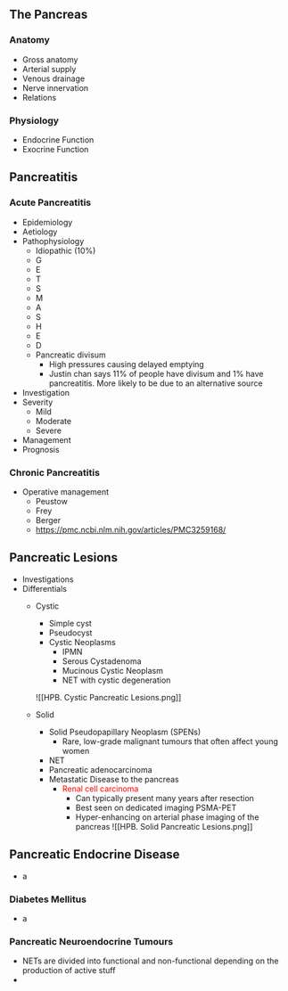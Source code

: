 ## The Pancreas
### Anatomy
 - Gross anatomy
 - Arterial supply
 - Venous drainage
 - Nerve innervation
 - Relations
### Physiology
 - Endocrine Function
 - Exocrine Function

## Pancreatitis
### Acute Pancreatitis
- Epidemiology
- Aetiology
- Pathophysiology
	- Idiopathic (10%)
	- G
	- E
	- T
	- S
	- M
	- A
	- S
	- H
	- E
	- D
	- Pancreatic divisum
		- High pressures causing delayed emptying
		- Justin chan says 11% of people have divisum and 1% have pancreatitis. More likely to be due to an alternative source
- Investigation
- Severity
	- Mild
	- Moderate
	- Severe
- Management
- Prognosis

### Chronic Pancreatitis
- Operative management
	- Peustow
	- Frey
	- Berger
	- https://pmc.ncbi.nlm.nih.gov/articles/PMC3259168/ 

## Pancreatic Lesions
 - Investigations
 - Differentials
	 - Cystic
		 - Simple cyst
		 - Pseudocyst
		 - Cystic Neoplasms
			 - IPMN
			 - Serous Cystadenoma
			 - Mucinous Cystic Neoplasm
			- NET with cystic degeneration

		![[HPB. Cystic Pancreatic Lesions.png]]
	 - Solid 
		 - Solid Pseudopapillary Neoplasm (SPENs)
			 - Rare, low-grade malignant tumours that often affect young women
		- NET
		- Pancreatic adenocarcinoma
		- Metastatic Disease to the pancreas
			- <span style="color:#ff0000">Renal cell carcinoma</span>
				- Can typically present many years after resection
				- Best seen on dedicated imaging PSMA-PET
				- Hyper-enhancing on arterial phase imaging of the pancreas
		![[HPB. Solid Pancreatic Lesions.png]]



## Pancreatic Endocrine Disease
 - a

### Diabetes Mellitus
 - a

### Pancreatic Neuroendocrine Tumours
 - NETs are divided into functional and non-functional depending on the production of active stuff
 - 